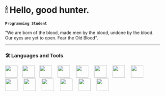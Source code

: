# 🕯 Hello, good hunter.

**`Programming Student`**

"We are born of the blood, made men by the blood, undone by the blood. Our eyes are yet to open. Fear the Old Blood".

---

### 🛠 Languages and Tools
<div>
            <img aling="left" width="40px" src="https://cdn.jsdelivr.net/gh/devicons/devicon/icons/vscode/vscode-original.svg" />&nbsp&nbsp&nbsp
            <img aling="left" width="40px" src="https://cdn.jsdelivr.net/gh/devicons/devicon/icons/javascript/javascript-plain.svg" />&nbsp&nbsp&nbsp
            <img aling="left" width="40px" src="https://cdn.jsdelivr.net/gh/devicons/devicon/icons/php/php-plain.svg" /> &nbsp&nbsp&nbsp
            <img aling="left" width="40px" src="https://cdn.jsdelivr.net/gh/devicons/devicon/icons/html5/html5-plain.svg" /> &nbsp&nbsp&nbsp
            <img aling="left" width="40px" src="https://cdn.jsdelivr.net/gh/devicons/devicon/icons/css3/css3-plain.svg" /> &nbsp&nbsp&nbsp
            <img aling="left" width="40px" src="https://cdn.jsdelivr.net/gh/devicons/devicon/icons/sass/sass-original.svg" /> &nbsp&nbsp&nbsp
            <img aling="left" width="40px" src="https://cdn.jsdelivr.net/gh/devicons/devicon/icons/react/react-original.svg" /> &nbsp&nbsp&nbsp
            <img aling="left" width="40px" src="https://cdn.jsdelivr.net/gh/devicons/devicon/icons/git/git-original.svg" /> &nbsp&nbsp&nbsp
            <img aling="left" width="40px" src="https://cdn.jsdelivr.net/gh/devicons/devicon/icons/nodejs/nodejs-original.svg" /> &nbsp&nbsp&nbsp
            <img aling="left" width="40px" src="https://cdn.jsdelivr.net/gh/devicons/devicon/icons/express/express-original.svg" /> &nbsp&nbsp&nbsp
            <img aling="left" width="40px" src="https://cdn.jsdelivr.net/gh/devicons/devicon/icons/mysql/mysql-plain.svg" /> &nbsp&nbsp&nbsp
            <img aling="left" width="40px" src="https://cdn.jsdelivr.net/gh/devicons/devicon/icons/illustrator/illustrator-plain.svg"  /> &nbsp&nbsp&nbsp
            <img aling="left" width="40px" src="https://cdn.jsdelivr.net/gh/devicons/devicon/icons/photoshop/photoshop-plain.svg" /> &nbsp&nbsp&nbsp
            <img aling="left" width="40px" src="https://cdn.jsdelivr.net/gh/devicons/devicon/icons/premierepro/premierepro-plain.svg" /> &nbsp&nbsp&nbsp
<div/>
